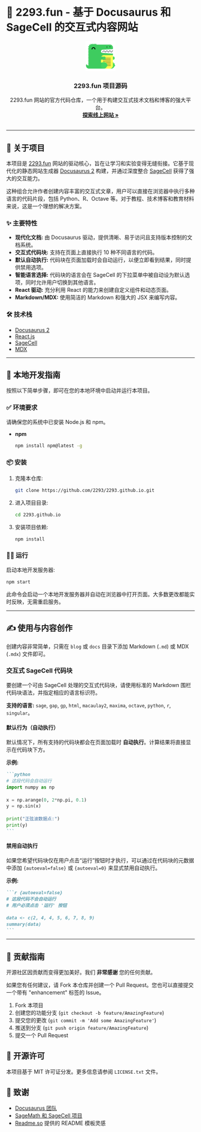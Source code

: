 # 🚀 2293.fun - 基于 Docusaurus 和 SageCell 的交互式内容网站

<div align="center">
  <a href="https://2293.fun">
    <img src="static/img/logo.svg" alt="Logo" width="80" height="80">
  </a>

  <h3 align="center">2293.fun 项目源码</h3>

  <p align="center">
    2293.fun 网站的官方代码仓库，一个用于构建交互式技术文档和博客的强大平台。
    <br />
    <a href="https://2293.fun"><strong>探索线上网站 »</strong></a>
    <br />
    <br />
  </p>
</div>

---

## 📖 关于项目

本项目是 [2293.fun](https://2293.fun) 网站的驱动核心，旨在让学习和实验变得无缝衔接。它基于现代化的静态网站生成器 [Docusaurus 2](https://docusaurus.io/) 构建，并通过深度整合 [SageCell](https://sagecell.sagemath.org/) 获得了强大的交互能力。

这种组合允许作者创建内容丰富的交互式文章，用户可以直接在浏览器中执行多种语言的代码片段，包括 Python、R、Octave 等。对于教程、技术博客和教育材料来说，这是一个理想的解决方案。

### ✨ 主要特性

*   **现代化文档:** 由 Docusaurus 驱动，提供清晰、易于访问且支持版本控制的文档系统。
*   **交互式代码块:** 支持在页面上直接执行 10 种不同语言的代码。
*   **默认自动执行:** 代码块在页面加载时会自动运行，以便立即看到结果，同时提供禁用选项。
*   **智能语言选择:** 代码块的语言会在 SageCell 的下拉菜单中被自动设为默认选项，同时允许用户切换到其他语言。
*   **React 驱动:** 充分利用 React 的能力来创建自定义组件和动态页面。
*   **Markdown/MDX:** 使用简洁的 Markdown 和强大的 JSX 来编写内容。

### 🛠️ 技术栈

*   [Docusaurus 2](https://docusaurus.io/)
*   [React.js](https://reactjs.org/)
*   [SageCell](https://sagecell.sagemath.org/)
*   [MDX](https://mdxjs.com/)

---

## 🚀 本地开发指南

按照以下简单步骤，即可在您的本地环境中启动并运行本项目。

### ✅ 环境要求

请确保您的系统中已安装 Node.js 和 npm。

*   **npm**
    ```sh
    npm install npm@latest -g
    ```

### 📦 安装

1.  克隆本仓库:
    ```sh
    git clone https://github.com/2293/2293.github.io.git
    ```
2.  进入项目目录:
    ```sh
    cd 2293.github.io
    ```
3.  安装项目依赖:
    ```sh
    npm install
    ```

### 🏃‍♂️ 运行

启动本地开发服务器:

```sh
npm start
```

此命令会启动一个本地开发服务器并自动在浏览器中打开页面。大多数更改都能实时反映，无需重启服务。

---

## ✍️ 使用与内容创作

创建内容非常简单，只需在 `blog` 或 `docs` 目录下添加 Markdown (`.md`) 或 MDX (`.mdx`) 文件即可。

### 交互式 SageCell 代码块

要创建一个可由 SageCell 处理的交互式代码块，请使用标准的 Markdown 围栏代码块语法，并指定相应的语言标识符。

**支持的语言:** `sage`, `gap`, `gp`, `html`, `macaulay2`, `maxima`, `octave`, `python`, `r`, `singular`。

#### 默认行为（自动执行）

默认情况下，所有支持的代码块都会在页面加载时 **自动执行**。计算结果将直接显示在代码块下方。

**示例:**

````markdown
```python
# 这段代码会自动运行
import numpy as np

x = np.arange(0, 2*np.pi, 0.1)
y = np.sin(x)

print("正弦波数据点:")
print(y)
```
````

#### 禁用自动执行

如果您希望代码块仅在用户点击“运行”按钮时才执行，可以通过在代码块的元数据中添加 `{autoeval=false}` 或 `{autoeval=0}` 来显式禁用自动执行。

**示例:**

````markdown
```r {autoeval=false}
# 这段代码不会自动运行
# 用户必须点击 '运行' 按钮

data <- c(2, 4, 4, 5, 6, 7, 8, 9)
summary(data)
```
````

---

## 🤝 贡献指南

开源社区因贡献而变得更加美好。我们 **非常感谢** 您的任何贡献。

如果您有任何建议，请 Fork 本仓库并创建一个 Pull Request。您也可以直接提交一个带有 "enhancement" 标签的 Issue。

1.  Fork 本项目
2.  创建您的功能分支 (`git checkout -b feature/AmazingFeature`)
3.  提交您的更改 (`git commit -m 'Add some AmazingFeature'`)
4.  推送到分支 (`git push origin feature/AmazingFeature`)
5.  提交一个 Pull Request

## 📄 开源许可

本项目基于 MIT 许可证分发。更多信息请参阅 `LICENSE.txt` 文件。

## 🙏 致谢

*   [Docusaurus 团队](https://github.com/facebook/docusaurus)
*   [SageMath 和 SageCell 项目](https://www.sagemath.org/)
*   [Readme.so](https://readme.so/) 提供的 README 模板灵感
